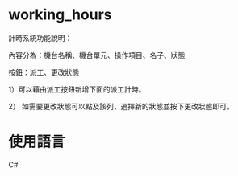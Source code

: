 # working_hours
計時系統功能說明：

內容分為：機台名稱、機台單元、操作項目、名子、狀態

按鈕：派工、更改狀態

1）可以藉由派工按鈕新增下面的派工計時。

2） 如需要更改狀態可以點及該列，選擇新的狀態並按下更改狀態即可。

# 使用語言
C#
